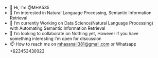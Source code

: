 - 👋 Hi, I’m @MHA535
- 👀 I’m interested in Natural Language Processing, Semantic Information Retrieval 
- 🌱 I’m currently Working on Data Science(Natural Language Processing) with Automating Semantic Information Retrieval
- 💞️ I’m looking to collaborate on Nothing yet, However if you have something interesting I'm open for discussion
- 📫 How to reach me on mhasanali381@gmail.com or Whatsapp +923453430023

<!---
MHA535/MHA535 is a ✨ special ✨ repository because its `README.md` (this file) appears on your GitHub profile.
You can click the Preview link to take a look at your changes.
--->
